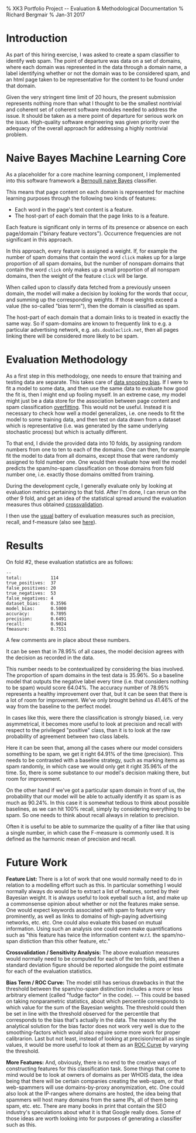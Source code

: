 % XK3 Portfolio Project -- Evaluation & Methodological Documentation
% Richard Bergmair
% Jan-31 2017


# Introduction

As part of this hiring exercise, I was asked to create a spam classifier to
identify web spam.  The point of departure was data on a set of domains, where
each domain was represented in the data through a domain name, a label
identifying whether or not the domain was to be considered spam, and an html
page taken to be representative for the content to be found under that domain.

Given the very stringent time limit of 20 hours, the present submission
represents nothing more than what I thought to be the smallest nontrivial
and coherent set of coherent software modules needed to address the issue.
It should be taken as a mere point of departure for serious work on the
issue.  High-quality software engineering was given priority over the
adequacy of the overall approach for addressing a highly nontrivial problem.


# Naive Bayes Machine Learning Core

As a placeholder for a core machine learning component, I implemented
into this software framework a
[Bernoulli naive Bayes](https://en.wikipedia.org/wiki/Naive_Bayes_classifier#Bernoulli_naive_Bayes) classifier.

This means that page content on each domain is represented for machine
learning purposes through the following two kinds of features:

* Each word in the page's text content is a feature.
* The host-part of each domain that the page links to is a feature.

Each feature is significant only in terms of its presence or absence on
each page/domain ("binary feature vectors").  Occurrence frequencies are not
significant in this approach.

In this approach, every feature is assigned a weight.  If, for example
the number of spam domains that contain the word `click` makes up for a
large proportion of all spam domains, but the number of nonspam domains
that contain the word `click` only makes up a small proportion of all
nonspam domains, then the weight of the feature `click` will be large.

When called upon to classify data fetched from a previously unseen domain,
the model will make a decision by looking for the words that occur, and
summing up the corresponding weights.  If those weights exceed a value
(the so-called "bias term"), then the domain is classified as spam.

The host-part of each domain that a domain links to is treated in exactly
the same way.  So if spam-domains are known to frequently link to e.g.
a particular advertising network, e.g. `ads.doubleclick.net`, then all
pages linking there will be considered more likely to be spam.


# Evaluation Methodology

As a first step in this methodology, one needs to ensure that training and
testing data are separate.  This takes care of
[data snooping bias](https://en.wikipedia.org/wiki/Data_dredging).
If I were to fit a model to some data, and then use the same data to
evaluate how good the fit is, then I might end up fooling myself.  In an
extreme case, my model might just be a data store for the association
between page content and spam classification
[overfitting](https://en.wikipedia.org/wiki/Overfitting).  This would
not be useful.  Instead it is necessary to check how well a model
generalizes, i.e. one needs to fit the model to some training data, and
then test on data drawn from a dataset which is representative (i.e. was
generated by the same underlying stochastic process) but which is actually
different.

To that end, I divide the provided data into 10 folds, by assigning random
numbers from one to ten to each of the domains.  One can then, for example
fit the model to data from all domains, except those that were randomly
assigned to fold number one.  One would then evaluate how well the model
predicts the spam/no-spam classification on those domains from fold
number one, i.e. exactly those domains omitted from training.

During the development cycle, I generally evaluate only by looking at
evaluation metrics pertaining to that fold.  After I'm done, I can
rerun on the other 9 fold, and get an idea of the statistical spread
around the evaluation measures thus obtained
[crossvalidation](https://en.wikipedia.org/wiki/Cross-validation_(statistics)).

I then use the
[usual](https://mitpress.mit.edu/books/trec)
battery of evaluation measures such as
precision, recall, and f-measure
(also see [here](https://en.wikipedia.org/wiki/F1_score)).


# Results

On fold #2, these evaluation statistics are as follows:
```
--
total:           114
true_positives:  37
false_positives: 20
true_negatives:  53
false_negatives: 4
dataset_bias:    0.3596
model_bias:      0.5000
accuracy:        0.7895
precision:       0.6491
recall:          0.9024
fmeasure:        0.7551
```

A few comments are in place about these numbers.

It can be seen that in 78.95% of all cases, the model decision agrees
with the decision as recorded in the data.

This number needs to be contextualized by considering the bias involved.
The proportion of spam domains in the test data is 35.96%.  So a baseline
model that outputs the negative label every time (i.e. that considers
nothing to be spam) would score 64.04%.  The accuracy number of 78.95%
represents a healthy improvement over that, but it can be seen that there
is a lot of room for improvement.  We've only brought behind us 41.46%
of the way from the baseline to the perfect model.

In cases like this, were there the classification is strongly biased, i.e.
very asymmetrical, it becomes more useful to look at precision and recall
with respect to the privileged "positive" class, than it is to look at the
raw probability of agreement between two class labels.

Here it can be seen that, among all the cases where our model considers
something to be spam, we get it right 64.91% of the time (precision).
This needs to be contrasted with a baseline strategy, such as marking
items as spam randomly, in which case we would only get it right 35.96%
of the time.  So, there is some substance to our model's decision making
there, but room for improvement.

On the other hand if we've got a particular spam domain in front of us,
the probability that our model will be able to actually identify it as spam
is as much as 90.24%.  In this case it is somewhat tedious to think about
possible baselines, as we can hit 100% recall, simply by considering
everything to be spam.  So one needs to think about recall always in
relation to precision.

Often it is useful to be able to summarize the quality of a filter like that
using a single number, in which case the F-measure is commonly used.  It
is defined as the harmonic mean of precision and recall.


# Future Work

**Feature List:**
There is a lot of work that one would normally need to do in relation to a
modelling effort such as this.  In particular something I would normally
always do would be to extract a list of features, sorted by their Bayesian
weight.  It is always useful to look eyeball such a list, and make up a
commonsense opinion about whether or not the features make sense.  One
would expect keywords associated with spam to feature very prominently,
as well as links to domains of high-paying advertising networks, etc. etc.
One could also evaluate this based on mutual information.  Using such an
analysis one could even make quantifications such as "this feature has
twice the information content w.r.t. the spam/no-span distiction than this
other feature, etc."

**Crossvalidation / Sensitivity Analysis:**
The above evaluation measures would normally need to be computed for each
of the ten folds, and then a standard deviation figure should be reported
alongside the point estimate for each of the evaluation statistics.

**Bias Term / ROC Curve:**
The model still has serious drawbacks in that the threshold between the
spam/no-spam distinction includes a more or less arbitrary element
(called "fudge factor" in the code).  -- This could be based on taking
nonparametric statistics, about which percentile corresponds to which
value for the sum of the Bayesian weights.  The threshold could then
be set in line with the threshold observed for the percentile that
corresponds to the bias that's actually in the data.  The reason why
the analytical solution for the bias factor does not work very well is
due to the smoothing-factors which would also require some more work for
proper calibrarion.  Last but not least, instead of looking at
precision/recall as single values, it would be more useful to look at them
as an
[ROC Curve](https://en.wikipedia.org/wiki/Receiver_operating_characteristic)
by varying the threshold.

**More Features:**
And, obviously, there is no end to the creative ways of constructing features
for this classification task.  Some things that come to mind would be to look
at owners of domains as per WHOIS data, the idea being that there will be
certain companies creating the web-spam, or that web-spammers will use
domains-by-proxy anonymization, etc.  One could also look at the IP-ranges
where domains are hosted, the idea being that spammers will host many domains
from the same IPs, all of them being spam, etc. etc.  There are many books
in print that contain the SEO industry's speculations about what it is that
Google really does.  Some of those ideas are worth looking into for purposes
of generating a classifier such as this.
